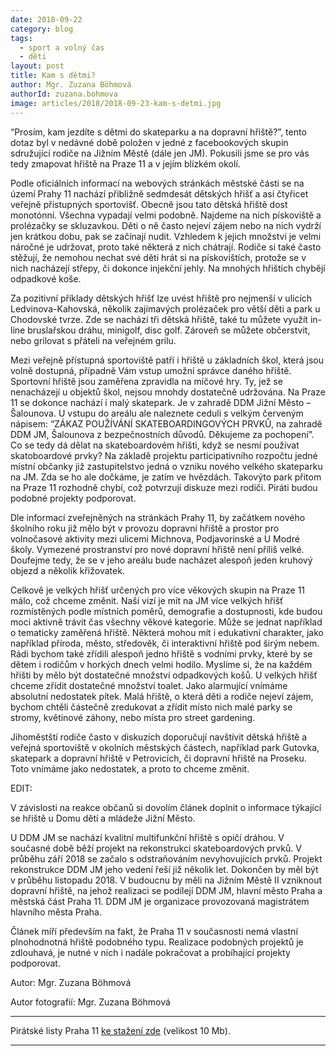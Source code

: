 ```yaml
---
date: 2018-09-22
category: blog
tags:
  - sport a volný čas
  - děti
layout: post
title: Kam s dětmi?
author: Mgr. Zuzana Böhmová
authorId: zuzana.bohmova
image: articles/2018/2018-09-23-kam-s-detmi.jpg
---
```


“Prosím, kam jezdíte s dětmi do skateparku a na dopravní hřiště?”, tento dotaz byl v nedávné době položen v jedné z facebookových skupin sdružující rodiče na Jižním Městě (dále jen JM). Pokusili jsme se pro vás tedy zmapovat hřiště na Praze 11 a v jejím blízkém okolí.
 
Podle oficiálních informací na webových stránkách městské části se na území Prahy 11 nachází přibližně sedmdesát dětských hřišť a asi čtyřicet veřejně přístupných sportovišť. Obecně jsou tato dětská hřiště dost monotónní. Všechna vypadají velmi podobně. Najdeme na nich pískoviště a prolézačky se skluzavkou. Děti o ně často nejeví zájem nebo na nich vydrží jen krátkou dobu, pak se začínají nudit. Vzhledem k jejich množství je velmi náročné je udržovat, proto také některá z nich chátrají. Rodiče si také často stěžují, že nemohou nechat své děti hrát si na pískovištích, protože se v nich nacházejí střepy, či dokonce injekční jehly. Na mnohých hřištích chybějí odpadkové koše. 
 
Za pozitivní příklady dětských hřišť lze uvést hřiště pro nejmenší v ulicích Ledvinova-Kahovská, několik zajímavých prolézaček pro větší děti a park u Chodovské tvrze. Zde se nachází tři dětská hřiště, také tu můžete využít in-line bruslařskou dráhu, minigolf, disc golf. Zároveň se můžete občerstvit, nebo grilovat s přáteli na veřejném grilu. 
 
Mezi veřejně přístupná sportoviště patří i hřiště u základních škol, která jsou volně dostupná, případně Vám vstup umožní správce daného hřiště. Sportovní hřiště jsou zaměřena zpravidla na míčové hry. Ty, jež se nenacházejí u objektů škol, nejsou mnohdy dostatečně udržována. Na Praze 11 se dokonce nachází i malý skatepark. Je v zahradě DDM Jižní Město – Šalounova. U vstupu do areálu ale naleznete ceduli s velkým červeným nápisem: “ZÁKAZ POUŽÍVÁNÍ SKATEBOARDINGOVÝCH PRVKŮ, na zahradě DDM JM, Šalounova z bezpečnostních důvodů. Děkujeme za pochopení”. Co se tedy dá dělat na skateboardovém hřišti, když se nesmí používat skatoboardové prvky? Na základě projektu participativního rozpočtu jedné místní občanky již zastupitelstvo jedná o vzniku nového velkého skateparku na JM. Zda se ho ale dočkáme, je zatím ve hvězdách. Takovýto park přitom na Praze 11 rozhodně chybí, což potvrzují diskuze mezi rodiči. Piráti budou podobné projekty podporovat.
 
Dle informací zveřejněných na stránkách Prahy 11, by začátkem nového školního roku již mělo být v provozu dopravní hřiště a prostor pro volnočasové aktivity mezi ulicemi Michnova, Podjavorinské a U Modré školy. Vymezené prostranství pro nové dopravní hřiště není příliš velké. Doufejme tedy, že se v jeho areálu bude nacházet alespoň jeden kruhový objezd a několik křižovatek.

Celkově je velkých hřišť určených pro více věkových skupin na Praze 11 málo, což chceme změnit. Naší vizí je mít na JM více velkých hřišť rozmístěných podle místních poměrů, demografie a dostupnosti, kde budou moci aktivně trávit čas všechny věkové kategorie. Může se jednat například o tematicky zaměřená hřiště. Některá mohou mít i edukativní charakter, jako například příroda, město, středověk, či interaktivní hřiště pod širým nebem. Rádi bychom také zřídili alespoň jedno hřiště s vodními prvky, které by se dětem i rodičům v horkých dnech velmi hodilo. Myslíme si, že na každém hřišti by mělo být dostatečné množství odpadkových košů. U velkých hřišť chceme zřídit dostatečné množství toalet. Jako alarmující vnímáme absolutní nedostatek pítek. Malá hřiště, o která děti a rodiče nejeví zájem, bychom chtěli částečně zredukovat a zřídit místo nich malé parky se stromy, květinové záhony, nebo místa pro street gardening.

Jihoměstští rodiče často v diskuzích doporučují navštívit dětská hřiště a veřejná sportoviště v okolních městských částech, například park Gutovka, skatepark a dopravní hřiště v Petrovicích, či dopravní hřiště na Proseku. Toto vnímáme jako nedostatek, a proto to chceme změnit.

EDIT:

V závislosti na reakce občanů si dovolím článek doplnit o informace týkající se hřiště u Domu dětí a mládeže Jižní Město.

U DDM JM se nachází kvalitní multifunkční hřiště s opičí dráhou. V současné době běží projekt na rekonstrukci skateboardových prvků. V průběhu září 2018 se začalo s odstraňováním nevyhovujících prvků. Projekt rekonstrukce DDM JM jeho vedení řeší již několik let. Dokončen by měl být v průběhu listopadu 2018. V budoucnu by měli na Jižním Městě II vzniknout dopravní hřiště, na jehož realizaci se podílejí DDM JM, hlavní město Praha a městská část Praha 11. DDM JM je organizace provozovaná magistrátem hlavního města Praha.

Článek míří především na fakt, že Praha 11 v současnosti nemá vlastní plnohodnotná hřiště podobného typu. Realizace podobných projektů je zdlouhavá, je nutné v nich i nadále pokračovat a probíhající projekty podporovat.
 
Autor: Mgr. Zuzana Böhmová

Autor fotografií: Mgr. Zuzana Böhmová




---

Pirátské listy Praha 11 [ke stažení zde](/assets/pdf/2018-07-10-praha-11.pdf) (velikost 10 Mb).

- - -
